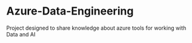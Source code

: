 # Azure-Data-Engineering
Project designed to share knowledge about azure tools for working with Data and AI
